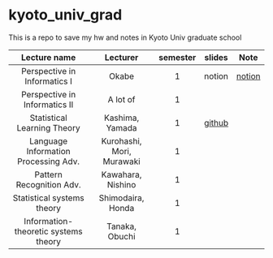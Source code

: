 # kyoto_univ_grad
This is a repo to save my hw and notes in Kyoto Univ graduate school


| Lecture name | Lecturer |semester| slides | Note |
| :--: | :--: | :--: | :--: |:--: | 
| Perspective in Informatics I | Okabe | 1 | notion | [notion](https://fourth-notebook-de0.notion.site/53ad3d8cfe794df39eeb432b5bdc027e) |
| Perspective in Informatics II | A lot of| 1 |
| Statistical Learning Theory | Kashima, Yamada | 1 |[github](https://hkashima.github.io/course_statistical_learning_theory_2023.html)
| Language Information Processing Adv. | Kurohashi, Mori, Murawaki | 1 |
| Pattern Recognition Adv. | Kawahara, Nishino | 1 |
| Statistical systems theory | Shimodaira, Honda | 1 |
|Information-theoretic systems theory | Tanaka, Obuchi | 1 |